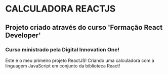 # CALCULADORA REACTJS #

## Projeto criado através do curso 'Formação React Developer' ##
### Curso ministrado pela Digital Innovation One! ###

Este é o meu primeiro projeto ReactJS! Criando uma calculadora com a linguagem JavaScript em conjunto da biblioteca React!